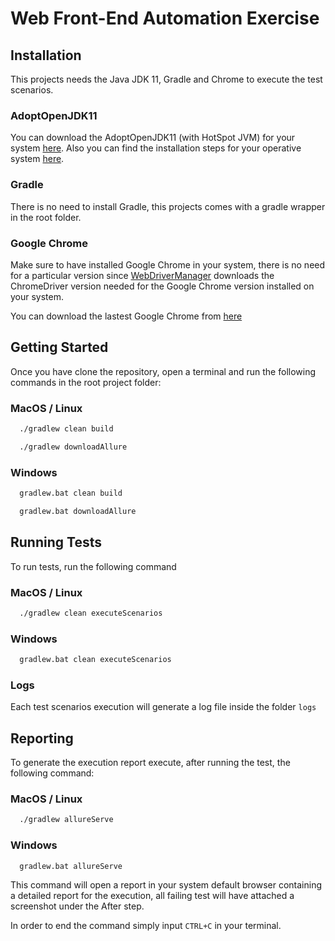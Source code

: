 # Web Front-End Automation Exercise

## Installation

This projects needs the Java JDK 11, Gradle and Chrome to execute the test scenarios.

### AdoptOpenJDK11

You can download the AdoptOpenJDK11 (with HotSpot JVM) for your system [here](https://adoptopenjdk.net/). Also you can
find the installation steps for your operative system [here](https://adoptopenjdk.net/installation.html).

### Gradle

There is no need to install Gradle, this projects comes with a gradle wrapper in the root folder.

### Google Chrome

Make sure to have installed Google Chrome in your system, there is no need for a particular version
since [WebDriverManager](https://github.com/bonigarcia/webdrivermanager) downloads the ChromeDriver version needed for
the Google Chrome version installed on your system.

You can download the lastest Google Chrome from [here](https://www.google.com/intl/es/chrome/)

## Getting Started

Once you have clone the repository, open a terminal and run the following commands in the root project folder:

### MacOS / Linux

```bash
  ./gradlew clean build
```

```bash
  ./gradlew downloadAllure
```

### Windows

```bash
  gradlew.bat clean build
```

```bash
  gradlew.bat downloadAllure
```

## Running Tests

To run tests, run the following command

### MacOS / Linux

```bash
  ./gradlew clean executeScenarios
```

### Windows

```bash
  gradlew.bat clean executeScenarios
```

### Logs

Each test scenarios execution will generate a log file inside the folder `logs`

## Reporting

To generate the execution report execute, after running the test, the following command:

### MacOS / Linux

```bash
  ./gradlew allureServe
```

### Windows

```bash
  gradlew.bat allureServe
```

This command will open a report in your system default browser containing a detailed report for the execution, all
failing test will have attached a screenshot under the After step.

In order to end the command simply input `CTRL+C` in your terminal.